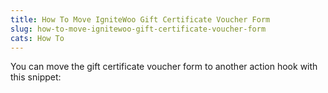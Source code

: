 ```yaml
---
title: How To Move IgniteWoo Gift Certificate Voucher Form
slug: how-to-move-ignitewoo-gift-certificate-voucher-form
cats: How To
---
```



  <p>
    You can move the gift certificate voucher form to another action hook with this snippet: 
    <script src="https://gist.github.com/clifgriffin/bdb60e6d36a816392c8862a27d674beb.js" type="text/javascript"></script>
  </p>
